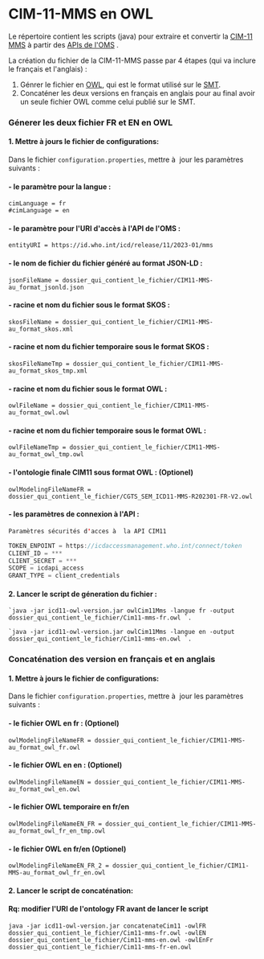 # CIM-11-MMS en OWL

Le répertoire contient les scripts (java) pour extraire et convertir la [CIM-11 MMS](https://icd.who.int/browse11/l-m/fr#/http%3a%2f%2fid.who.int%2ficd%2fentity%2f1136813326) à partir des [APIs de l'OMS](https://icd.who.int/icdapi) .

La création du fichier de la CIM-11-MMS passe par 4 étapes (qui va inclure le français et l'anglais) : 

1. Génrer le fichier en [OWL](https://www.w3.org/OWL/), qui est le format utilisé sur le [SMT](https://smt.esante.gouv.fr/).
2. Concaténer les deux versions en français en anglais pour au final avoir un seule fichier OWL comme celui publié sur le SMT.





### Génerer les deux fichier FR et EN en OWL ###

#### 1. Mettre à jours le fichier de configurations:

Dans le fichier `configuration.properties`, mettre à  jour les paramètres suivants : 


#### - le paramètre pour la langue : #### 

````
cimLanguage = fr
#cimLanguage = en 
````

#### - le paramètre pour l'URI d'accès à l'API de l'OMS : #### 

````
entityURI = https://id.who.int/icd/release/11/2023-01/mms

````

#### - le nom de fichier du fichier généré au format JSON-LD : #### 

````
jsonFileName = dossier_qui_contient_le_fichier/CIM11-MMS-au_format_jsonld.json

````
#### - racine et nom du fichier sous le format SKOS : #### 

````
skosFileName = dossier_qui_contient_le_fichier/CIM11-MMS-au_format_skos.xml

````

#### - racine et nom du fichier temporaire sous le format SKOS : #### 

````
skosFileNameTmp = dossier_qui_contient_le_fichier/CIM11-MMS-au_format_skos_tmp.xml

````

#### - racine et nom du fichier sous le format OWL : #### 

````
owlFileName = dossier_qui_contient_le_fichier/CIM11-MMS-au_format_owl.owl

````

#### - racine et nom du fichier temporaire sous le format OWL : #### 

````
owlFileNameTmp = dossier_qui_contient_le_fichier/CIM11-MMS-au_format_owl_tmp.owl

````

#### - l'ontologie finale CIM11 sous format OWL : (Optionel) #### 

````
owlModelingFileNameFR = dossier_qui_contient_le_fichier/CGTS_SEM_ICD11-MMS-R202301-FR-V2.owl

````

#### - les paramètres de connexion à l'API : ####

```java
Paramètres sécurités d'acces à  la API CIM11

TOKEN_ENPOINT = https://icdaccessmanagement.who.int/connect/token
CLIENT_ID = ***
CLIENT_SECRET = ***
SCOPE = icdapi_access
GRANT_TYPE = client_credentials
```

#### 2. Lancer le script de géneration du fichier :

````
`java -jar icd11-owl-version.jar owlCim11Mms -langue fr -output dossier_qui_contient_le_fichier/Cim11-mms-fr.owl `.

````

````
`java -jar icd11-owl-version.jar owlCim11Mms -langue en -output dossier_qui_contient_le_fichier/Cim11-mms-en.owl `.

````


### Concaténation des version en français et en anglais ###

#### 1. Mettre à jours le fichier de configurations:

Dans le fichier `configuration.properties`, mettre à  jour les paramètres suivants : 

#### - le fichier OWL en fr : (Optionel) #### 

````
owlModelingFileNameFR = dossier_qui_contient_le_fichier/CIM11-MMS-au_format_owl_fr.owl

````

#### - le fichier OWL en en : (Optionel) #### 

````
owlModelingFileNameEN = dossier_qui_contient_le_fichier/CIM11-MMS-au_format_owl_en.owl

````

#### - le fichier OWL temporaire en fr/en  #### 

````
owlModelingFileNameEN_FR = dossier_qui_contient_le_fichier/CIM11-MMS-au_format_owl_fr_en_tmp.owl

````

#### - le fichier OWL  en fr/en (Optionel)  #### 

````
owlModelingFileNameEN_FR_2 = dossier_qui_contient_le_fichier/CIM11-MMS-au_format_owl_fr_en.owl

````


#### 2. Lancer le script de concaténation:

#### Rq: modifier l'URI de l'ontology FR avant de lancer le script

`java -jar icd11-owl-version.jar concatenateCim11 -owlFR dossier_qui_contient_le_fichier/Cim11-mms-fr.owl -owlEN dossier_qui_contient_le_fichier/Cim11-mms-en.owl -owlEnFr dossier_qui_contient_le_fichier/Cim11-mms-fr-en.owl  `

